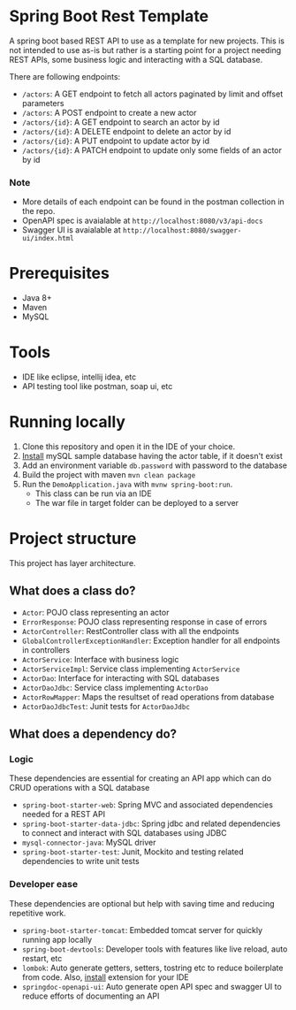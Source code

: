 # Spring Boot Rest Template
A spring boot based REST API to use as a template for new projects. This is not intended to use as-is but rather is a starting point for a project needing REST APIs, some business logic and interacting with a SQL database.

There are following endpoints:
- `/actors`: A GET endpoint to fetch all actors paginated by limit and offset parameters 
- `/actors`: A POST endpoint to create a new actor
- `/actors/{id}`: A GET endpoint to search an actor by id
- `/actors/{id}`: A DELETE endpoint to delete an actor by id
- `/actors/{id}`: A PUT endpoint to update actor by id
- `/actors/{id}`: A PATCH endpoint to update only some fields of an actor by id

### Note
- More details of each endpoint can be found in the postman collection in the repo.
- OpenAPI spec is avaialable at `http://localhost:8080/v3/api-docs`
- Swagger UI is avaialable at `http://localhost:8080/swagger-ui/index.html`

# Prerequisites
- Java 8+
- Maven
- MySQL

# Tools
- IDE like eclipse, intellij idea, etc
- API testing tool like postman, soap ui, etc

# Running locally
1. Clone this repository and open it in the IDE of your choice.
2. [Install](https://dev.mysql.com/doc/sakila/en/sakila-installation.html) mySQL sample database having the actor table, if it doesn't exist
3. Add an environment variable `db.password` with password to the database
4. Build the project with maven `mvn clean package`
5. Run the `DemoApplication.java` with  `mvnw spring-boot:run`. 
	- This class can be run via an IDE
	- The war file in target folder can be deployed to a server

# Project structure
This project has layer architecture.
## What does a class do?
- `Actor`: POJO class representing an actor
- `ErrorResponse`: POJO class representing response in case of errors
- `ActorController`: RestController class with all the endpoints
- `GlobalControllerExceptionHandler`: Exception handler for all endpoints in controllers
- `ActorService`: Interface with business logic
- `ActorServiceImpl`: Service class implementing `ActorService`
- `ActorDao`: Interface for interacting with SQL databases
- `ActorDaoJdbc`: Service class implementing `ActorDao`
- `ActorRowMapper`: Maps the resultset of read operations from database
- `ActorDaoJdbcTest`: Junit tests for `ActorDaoJdbc`

## What does a dependency do?
### Logic
These dependencies are essential for creating an API app which can do CRUD operations with a SQL database
- `spring-boot-starter-web`: Spring MVC and associated dependencies needed for a REST API
- `spring-boot-starter-data-jdbc`: Spring jdbc and related dependencies to connect and interact with SQL databases using JDBC
- `mysql-connector-java`: MySQL driver
- `spring-boot-starter-test`: Junit, Mockito and testing related dependencies to write unit tests
### Developer ease
These dependencies are optional but help with saving time and reducing repetitive work.
- `spring-boot-starter-tomcat`: Embedded tomcat server for quickly running app locally
- `spring-boot-devtools`: Developer tools with features like live reload, auto restart, etc 
- `lombok`: Auto generate getters, setters, tostring etc to reduce boilerplate from code. Also, [install](https://projectlombok.org/) extension for your IDE
- `springdoc-openapi-ui`: Auto generate open API spec and swagger UI to reduce efforts of documenting an API

